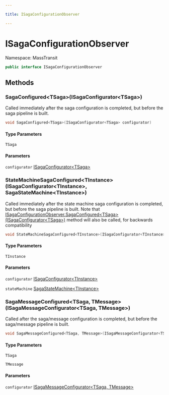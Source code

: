```yaml
---

title: ISagaConfigurationObserver

---
```


# ISagaConfigurationObserver

Namespace: MassTransit

```csharp
public interface ISagaConfigurationObserver
```

## Methods

### **SagaConfigured\<TSaga\>(ISagaConfigurator\<TSaga\>)**

Called immediately after the saga configuration is completed, but before the saga pipeline is built.

```csharp
void SagaConfigured<TSaga>(ISagaConfigurator<TSaga> configurator)
```

#### Type Parameters

`TSaga`<br/>

#### Parameters

`configurator` [ISagaConfigurator\<TSaga\>](../masstransit/isagaconfigurator-1)<br/>

### **StateMachineSagaConfigured\<TInstance\>(ISagaConfigurator\<TInstance\>, SagaStateMachine\<TInstance\>)**

Called immediately after the state machine saga configuration is completed, but before the saga pipeline is built. Note that
 [ISagaConfigurationObserver.SagaConfigured\<TSaga\>(ISagaConfigurator\<TSaga\>)](isagaconfigurationobserver#sagaconfiguredtsagaisagaconfiguratortsaga) method will also be called, for backwards compatibility

```csharp
void StateMachineSagaConfigured<TInstance>(ISagaConfigurator<TInstance> configurator, SagaStateMachine<TInstance> stateMachine)
```

#### Type Parameters

`TInstance`<br/>

#### Parameters

`configurator` [ISagaConfigurator\<TInstance\>](../masstransit/isagaconfigurator-1)<br/>

`stateMachine` [SagaStateMachine\<TInstance\>](../masstransit/sagastatemachine-1)<br/>

### **SagaMessageConfigured\<TSaga, TMessage\>(ISagaMessageConfigurator\<TSaga, TMessage\>)**

Called after the saga/message configuration is completed, but before the saga/message pipeline is built.

```csharp
void SagaMessageConfigured<TSaga, TMessage>(ISagaMessageConfigurator<TSaga, TMessage> configurator)
```

#### Type Parameters

`TSaga`<br/>

`TMessage`<br/>

#### Parameters

`configurator` [ISagaMessageConfigurator\<TSaga, TMessage\>](../masstransit/isagamessageconfigurator-2)<br/>
